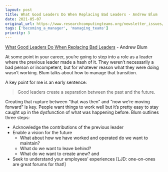 ```yaml
---
layout: post
title: What Good Leaders Do When Replacing Bad Leaders - Andrew Blum
date: 2021-05-07
original_url: https://www.researchcomputingteams.org/newsletter_issues/0073
tags: ['becoming_a_manager', 'managing_teams']
priority: 3
---
```


<!-- markdownlint-disable MD033 -->
<!-- markdownlint-disable MD041 -->
<!-- markdownlint-disable MD049 -->

[What Good Leaders Do When Replacing Bad Leaders](https://hbr.org/2021/04/what-good-leaders-do-when-replacing-bad-leaders) - Andrew Blum

At some point in your career, you’re going to step into a role as a leader where the previous leader made a hash of it.  They weren’t necessarily a bad person or incompetent, but for whatever reason what they were doing wasn’t working.  Blum talks about how to manage that transition.

A key point for me is an early sentence:

> Good leaders create a separation between the past and the future.

Creating that rupture between “that was then” and “now we’re moving forward” is key.  People want things to work well but it’s pretty easy to stay caught up in the dysfunction of what was happening before.  Blum outlines three steps:

- Acknowledge the contributions of the previous leader
- Enable a vision for the future
    - What about how we have worked and operated do we want to maintain?
    - What do we want to leave behind?
    - What do we want to create anew? and
- Seek to understand your employees’ experiences [LJD: one-on-ones are great forums for that!]